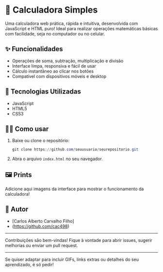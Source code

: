 # 🧮 Calculadora Simples

Uma calculadora web prática, rápida e intuitiva, desenvolvida com JavaScript e HTML puro! Ideal para realizar operações matemáticas básicas com facilidade, seja no computador ou no celular.

## ✨ Funcionalidades

- Operações de soma, subtração, multiplicação e divisão
- Interface limpa, responsiva e fácil de usar
- Cálculo instantâneo ao clicar nos botões
- Compatível com dispositivos móveis e desktop

## 🚀 Tecnologias Utilizadas

- JavaScript
- HTML5
- CSS3

## 👨‍💻 Como usar

1. Baixe ou clone o repositório:
   ```powershell
   git clone https://github.com/seuusuario/seurepositorio.git
   ```
2. Abra o arquivo `index.html` no seu navegador.

## 🖼️ Prints

Adicione aqui imagens da interface para mostrar o funcionamento da calculadora!

## 👤 Autor

- [Carlos Alberto Carvalho Filho]
- (https://github.com/cac498)

---

Contribuições são bem-vindas! Fique à vontade para abrir issues, sugerir melhorias ou enviar um pull request.

---

Se quiser adaptar para incluir GIFs, links extras ou detalhes do seu aprendizado, é só pedir!
